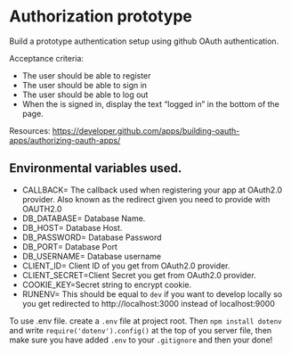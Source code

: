 # Authorization prototype

Build a prototype authentication setup using github OAuth authentication.

Acceptance criteria:

- The user should be able to register
- The user should be able to sign in
- The user should be able to log out
- When the is signed in, display the text “logged in” in the bottom of the page.

Resources: https://developer.github.com/apps/building-oauth-apps/authorizing-oauth-apps/

## Environmental variables used.

- CALLBACK= The callback used when registering your app at OAuth2.0 provider. Also known as the redirect given you need to provide with OAUTH2.0
- DB_DATABASE= Database Name.
- DB_HOST= Database Host.
- DB_PASSWORD= Database Password
- DB_PORT= Database Port
- DB_USERNAME= Database username
- CLIENT_ID= Client ID of you get from OAuth2.0 provider.
- CLIENT_SECRET=Client Secret you get from OAuth2.0 provider.
- COOKIE_KEY=Secret string to encrypt cookie.
- RUNENV= This should be equal to `dev` if you want to develop locally so you get redirected to http://localhost:3000 instead of localhost:9000

To use .env file. create a `.env` file at project root. Then `npm install dotenv` and write `require('dotenv').config()` at the top of you server file, then make sure you have added `.env` to your `.gitignore` and then your done!
